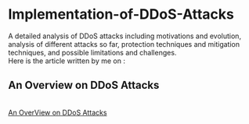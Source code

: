 # Implementation-of-DDoS-Attacks
A detailed analysis of DDoS attacks including motivations and evolution, analysis of different attacks so far, protection techniques and mitigation techniques, and possible limitations and challenges.<br>
Here is the article written by me on :
<h2>An Overview on DDoS Attacks</h2>
<br>
<a href = "https://medium.com/@sreepragnamachupalli/an-overview-on-ddos-attacks-2b475c4e27e3">An OverView on DDoS Attacks</a>
